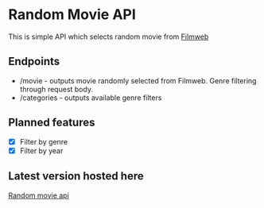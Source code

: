 # Random Movie API
This is simple API which selects random movie from [Filmweb](https://www.filmweb.pl/)

## Endpoints
- /movie - outputs movie randomly selected from Filmweb. Genre filtering through request body.
- /categories - outputs available genre filters

## Planned features
- [x] Filter by genre
- [x] Filter by year

## Latest version hosted here
[Random movie api](https://random-movie-api.herokuapp.com/)